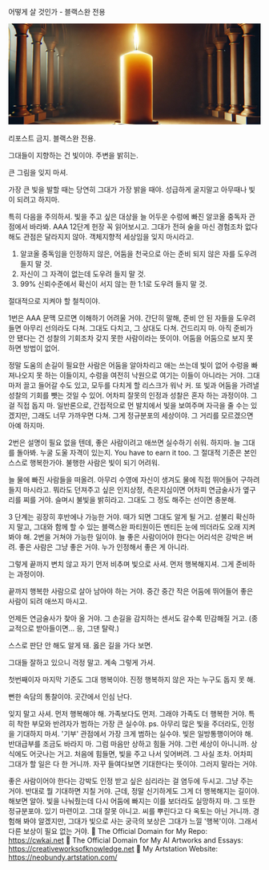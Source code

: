 어떻게 살 것인가 - 블랙스완 전용

![img_37.png](..%2Fimages%2Fimg_37.png)

리포스트 금지. 블랙스완 전용.

그대들이 지향하는 건 빛이야. 주변을 밝히는.

큰 그림을 잊지 마셔. 

가장 큰 빛을 발할 때는 당연히 그대가 가장 밝을 때야. 성급하게 굴지말고 아무때나 빛이 되려고 하지마.

특히 다음을 주의하셔. 빛을 주고 싶은 대상을 늘 어두운 수렁에 빠진 알코올 중독자 관점에서 바라봐. AAA 12단계 헌장 꼭 읽어보시고. 그대가 전혀 술을 마신 경험조차 없다 해도 관점은 달라지지 않아. 객체지향적 세상임을 잊지 마시라고.

1. 알코올 중독임을 인정하지 않은, 어둠을 천국으로 아는 준비 되지 않은 자를 도우려 들지 말 것.
2. 자신이 그 자격이 없는데 도우려 들지 말 것.
3. 99% 신뢰수준에서 확신이 서지 않는 한 1:1로 도우려 들지 말 것.

절대적으로 지켜야 할 철칙이야.

1번은 AAA 문맥 모르면 이해하기 어려울 거야. 간단히 말해, 준비 안 된 자들을 도우려 들면 아무리 선의라도 다쳐. 그대도 다치고, 그 상대도 다쳐. 건드리지 마. 아직 준비가 안 됐다는 건 성찰의 기회조차 갖지 못한 사람이라는 뜻이야. 어둠을 어둠으로 보지 못 하면 방법이 없어.

정말 도움의 손길이 필요한 사람은 어둠을 알아차리고 애는 쓰는데 빛이 없어 수렁을 빠져나오지 못 하는 이들이지, 수렁을 여전히 낙원으로 여기는 이들이 아니라는 거야. 그대마저 끌고 들어갈 수도 있고, 모두를 다치게 할 리스크가 워낙 커. 또 빛과 어둠을 가려낼 성찰의 기회를 뺏는 것일 수 있어. 어차피 잘못의 인정과 성찰은 혼자 하는 과정이야. 그걸 직접 돕지 마. 일반론으로, 간접적으로 먼 발치에서 빛을 보여주며 자극을 줄 수는 있겠지만, 그래도 너무 가까우면 다쳐. 그게 정규분포의 세상이야. 그 거리를 모르겠으면 아예 하지마. 

2번은 설명이 필요 없을 텐데, 좋은 사람이려고 애쓰면 실수하기 쉬워. 하지마. 늘 그대를 돌아봐. 누굴 도울 자격이 있는지. You have to earn it too. 그 절대적 기준은 본인 스스로 행복한가야. 불행한 사람은 빛이 되기 어려워. 

늘 물에 빠진 사람들을 떠올려. 아무리 수영에 자신이 생겨도 물에 직접 뛰어들어 구하려들지 마시라고. 뭐라도 던져주고 싶은 인지상정, 측은지심이면 어차피 연금술사가 옆구리를 찌를 거야. 슬며시 불빛을 밝히라고. 그대도 그 정도 해주는 선이면 충분해.

3 단계는 굉장히 후반에나 가능한 거야. 때가 되면 그대도 알게 될 거고. 섣불리 확신하지 말고, 그대와 함께 할 수 있는 블랙스완 파티원이든 멘티든 눈에 띄더라도 오래 지켜봐야 해. 2번을 거쳐야 가능한 일이야. 늘 좋은 사람이어야 한다는 어리석은 강박은 버려. 좋은 사람은 그냥 좋은 거야. 누가 인정해서 좋은 게 아니라.

그렇게 끝까지 변치 않고 자기 먼저 비추며 빛으로 사셔. 먼저 행복해지셔. 그게 준비하는 과정이야.

끝까지 행복한 사람으로 살아 남아야 하는 거야. 중간 중간 작은 어둠에 뛰어들어 좋은 사람이 되려 애쓰지 마시고.

언제든 연금술사가 찾아 올 거야. 그 손길을 감지하는 센서도 갈수록 민감해질 거고. (종교적으로 받아들이면... 응, 그댄 탈락.)

스스로 판단 안 해도 알게 돼. 옳은 길을 가다 보면.

그대들 잘하고 있으니 걱정 말고. 계속 그렇게 가셔.

첫번째이자 마지막 기준도 그대 행복이야. 진정 행복하지 않은 자는 누구도 돕지 못 해.

뻔한 속담의 통찰이야. 곳간에서 인심 난다. 

잊지 말고 사셔. 먼저 행복해야 해. 가족보다도 먼저. 그래야 가족도 더 행복한 거야. 특히 착한 부모와 반려자가 범하는 가장 큰 실수야.
ps. 아무리 많은 빛을 주더라도, 인정을 기대하지 마셔. '기부' 관점에서 가장 크게 범하는 실수야. 빛은 일방통행이어야 해. 반대급부를 조금도 바라지 마. 그럼 마음만 상하고 힘들 거야. 그런 세상이 아니니까. 상식에도 어긋나는 거고. 처음에 힘들면, 빛을 주고 나서 잊어버려. 그 사실 조차. 어차피 그대가 할 일은 다 한 거니까. 자꾸 들여다보면 기대한다는 뜻이야. 그러지 말라는 거야.

좋은 사람이어야 한다는 강박도 인정 받고 싶은 심리라는 걸 염두에 두시고. 그냥 주는 거야. 반대로 뭘 기대하면 지칠 거야. 근데, 정말 신기하게도 그게 더 행복해지는 길이야. 해보면 알아. 빛을 나눠줬는데 다시 어둠에 빠지는 이를 보더라도 실망하지 마. 그 또한 정규분포야. 있기 마련이고. 그대 잘못 아니고. 씨를 뿌린다고 다 옥토는 아닌 거니까.
경험해 봐야 알겠지만, 그대가 빛으로 사는 궁극의 보상은 그대가 느낄 '행복'이야. 그래서 다른 보상이 필요 없는 거야.
🔗 The Official Domain for My Repo: https://cwkai.net
🔗 The Official Domain for My AI Artworks and Essays: https://creativeworksofknowledge.net
🔗 My Artstation Website: https://neobundy.artstation.com/